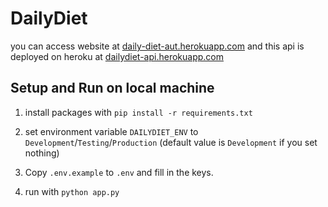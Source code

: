 # DailyDiet
you can access website at [daily-diet-aut.herokuapp.com](https://daily-diet-aut.herokuapp.com/)
and this api is deployed on heroku at [dailydiet-api.herokuapp.com](https://dailydiet-api.herokuapp.com/)

## Setup and Run on local machine

1. install packages with `pip install -r requirements.txt`

2. set environment variable `DAILYDIET_ENV` to
    `Development`/`Testing`/`Production` (default value is `Development` if you set nothing)

3. Copy `.env.example` to  `.env` and fill in the keys.

4. run with `python app.py`
